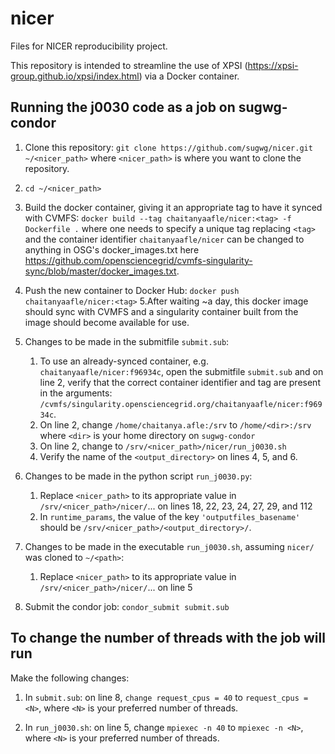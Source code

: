# nicer
Files for NICER reproducibility project.

This repository is intended to streamline the use of XPSI (https://xpsi-group.github.io/xpsi/index.html) via a Docker container.

## Running the j0030 code as a job on sugwg-condor

1. Clone this repository: `git clone https://github.com/sugwg/nicer.git ~/<nicer_path>` where `<nicer_path>` is where you want to clone the repository. 
2. `cd ~/<nicer_path>`
3. Build the docker container, giving it an appropriate tag to have it synced with CVMFS: `docker build --tag chaitanyaafle/nicer:<tag> -f Dockerfile .` where one needs to specify a unique tag replacing `<tag>` and the container identifier `chaitanyaafle/nicer` can be changed to anything in OSG's docker_images.txt here https://github.com/opensciencegrid/cvmfs-singularity-sync/blob/master/docker_images.txt.
4. Push the new container to Docker Hub: `docker push chaitanyaafle/nicer:<tag>`
5.After waiting ~a day, this docker image should sync with CVMFS and a singularity container built from the image should become available for use. 
6. Changes to be made in the submitfile `submit.sub`:
    1. To use an already-synced container, e.g. `chaitanyaafle/nicer:f96934c`,  open the submitfile `submit.sub` and on line 2, verify that the correct container identifier and tag are present in the arguments: `/cvmfs/singularity.opensciencegrid.org/chaitanyaafle/nicer:f96934c`.
    2. On line 2, change `/home/chaitanya.afle:/srv` to `/home/<dir>:/srv` where `<dir>` is your home directory on `sugwg-condor`
    3. On line 2, change to `/srv/<nicer_path>/nicer/run_j0030.sh`
    4. Verify the name of the `<output_directory>` on lines 4, 5, and 6.
7. Changes to be made in the python script `run_j0030.py`:
    1. Replace `<nicer_path>` to its appropriate value in `/srv/<nicer_path>/nicer/`... on lines 18, 22, 23, 24, 27, 29, and 112
    2. In `runtime_params`, the value of the key `'outputfiles_basename'` should be `/srv/<nicer_path>/<output_directory>/`.
8. Changes to be made in the executable `run_j0030.sh`, assuming `nicer/` was cloned to `~/<path>`:
    1. Replace `<nicer_path>` to its appropriate value in `/srv/<nicer_path>/nicer/`... on line 5

8. Submit the condor job: `condor_submit submit.sub`


## To change the number of threads with the job will run
Make the following changes:

1. In `submit.sub`: on line 8, `change request_cpus = 40` to `request_cpus = <N>`, where `<N>` is your preferred number of threads.

2. In `run_j0030.sh`: on line 5, change `mpiexec -n 40` to `mpiexec -n <N>`, where `<N>` is your preferred number of threads.

